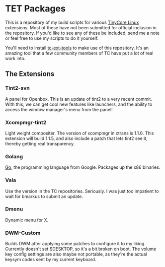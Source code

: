 TET Packages
============

This is a repository of my build scripts for various [TinyCore Linux][1]
extensions. Most of these have not been submitted for official inclusion in
the repository. If you'd like to see any of these be included, send me a note
or feel free to use my scripts to do it yourself.

You'll need to install [tc-ext-tools][2] to make use of this repository. It's
an amazing tool that a few community members of TC have put a lot of real work
into.

[1]: http://www.tinycorelinux.net
[2]: http://code.google.com/p/tc-ext-tools/

The Extensions
--------------

### Tint2-svn

A panel for Openbox. This is an update of tint2 to a very recent commit. With this, we can get cool
new features like launchers, and the ability to access the window manager's menu
from the panel!

### Xcompmgr-tint2

Light weight compositer. The version of xcompmgr in xtrans is 1.1.0. This
extension will build 1.1.5, and also include a patch that lets tint2 see it,
thereby getting real transparency.

### Golang 

[Go][3], the programming language from Google. Packages up the x86 binaries.

[3]: http://golang.org

### Vala

Use the version in the TC repositories. Seriously. I was just too impatient to
wait for bmarkus to submit an update.

### Dmenu

Dynamic menu for X. 

### DWM-Custom

Builds DWM after applying some patches to configure it to my liking. Currently 
doesn't set $DESKTOP, so it's a bit broken on boot. The volume key config
settings are also maybe not portable, as they're the actual keysym codes sent
by my current keyboard.
